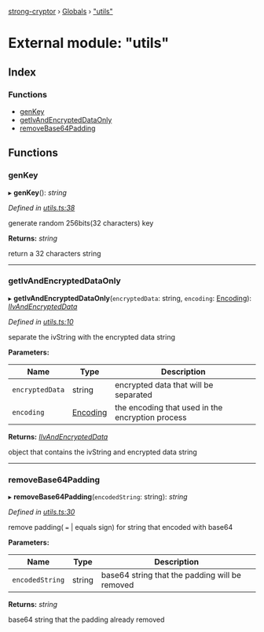 [strong-cryptor](../README.md) › [Globals](../globals.md) › ["utils"](_utils_.md)

# External module: "utils"

## Index

### Functions

* [genKey](_utils_.md#genkey)
* [getIvAndEncryptedDataOnly](_utils_.md#getivandencrypteddataonly)
* [removeBase64Padding](_utils_.md#removebase64padding)

## Functions

###  genKey

▸ **genKey**(): *string*

*Defined in [utils.ts:38](https://github.com/RizkyArifNur/strong-cryptor/blob/6f3177b/src/utils.ts#L38)*

generate random 256bits(32 characters) key

**Returns:** *string*

return a 32 characters string

___

###  getIvAndEncryptedDataOnly

▸ **getIvAndEncryptedDataOnly**(`encryptedData`: string, `encoding`: [Encoding](_typings_index_.md#encoding)): *[IIvAndEncryptedData](../interfaces/_typings_interface_index_.iivandencrypteddata.md)*

*Defined in [utils.ts:10](https://github.com/RizkyArifNur/strong-cryptor/blob/6f3177b/src/utils.ts#L10)*

separate the ivString with the encrypted data string

**Parameters:**

Name | Type | Description |
------ | ------ | ------ |
`encryptedData` | string | encrypted data that will be separated |
`encoding` | [Encoding](_typings_index_.md#encoding) | the encoding that used in the encryption process |

**Returns:** *[IIvAndEncryptedData](../interfaces/_typings_interface_index_.iivandencrypteddata.md)*

object that contains the ivString and encrypted data string

___

###  removeBase64Padding

▸ **removeBase64Padding**(`encodedString`: string): *string*

*Defined in [utils.ts:30](https://github.com/RizkyArifNur/strong-cryptor/blob/6f3177b/src/utils.ts#L30)*

remove padding( `=` | equals sign) for string that encoded with base64

**Parameters:**

Name | Type | Description |
------ | ------ | ------ |
`encodedString` | string | base64 string that the padding will be removed |

**Returns:** *string*

base64 string that the padding already removed
